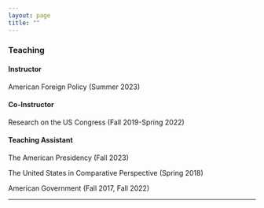 ```yaml
---
layout: page
title: ""
---
```


### Teaching

#### Instructor

American Foreign Policy (Summer 2023)

#### Co-Instructor

Research on the US Congress (Fall 2019-Spring 2022)

#### Teaching Assistant
The American Presidency (Fall 2023)

The United States in Comparative Perspective (Spring 2018)

American Government (Fall 2017, Fall 2022)

---

